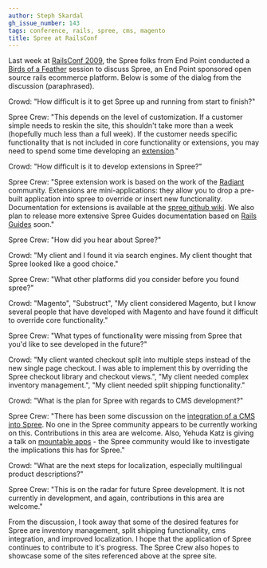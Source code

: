 ```yaml
---
author: Steph Skardal
gh_issue_number: 143
tags: conference, rails, spree, cms, magento
title: Spree at RailsConf
---
```


Last week at [RailsConf 2009](http://en.oreilly.com/rails2009/), the Spree folks from End Point conducted a [Birds of a Feather](http://en.oreilly.com/rails2009/public/schedule/stype/Bof) session to discuss Spree, an End Point sponsored open source rails ecommerce platform. Below is some of the dialog from the discussion (paraphrased).

Crowd: "How difficult is it to get Spree up and running from start to finish?"

Spree Crew: "This depends on the level of customization. If a customer simple needs to reskin the site, this shouldn't take more than a week (hopefully much less than a full week). If the customer needs specific functionality that is not included in core functionality or extensions, you may need to spend some time developing an [extension](http://wiki.github.com/schof/spree/extensions)."

Crowd: "How difficult is it to develop extensions in Spree?"

Spree Crew: "Spree extension work is based on the work of the [Radiant](http://radiantcms.org/) community. Extensions are mini-applications: they allow you to drop a pre-built application into spree to override or insert new functionality. Documentation for extensions is available at the [spree github wiki](http://wiki.github.com/schof/spree/extensions). We also plan to release more extensive Spree Guides documentation based on [Rails Guides](http://guides.rubyonrails.org/) soon."

Spree Crew: "How did you hear about Spree?"

Crowd: "My client and I found it via search engines. My client thought that Spree looked like a good choice."

Spree Crew: "What other platforms did you consider before you found spree?"

Crowd: "Magento", "Substruct", "My client considered Magento, but I know several people that have developed with Magento and have found it difficult to override core functionality."

Spree Crew: "What types of functionality were missing from Spree that you'd like to see developed in the future?"

Crowd: "My client wanted checkout split into multiple steps instead of the new single page checkout. I was able to implement this by overriding the Spree checkout library and checkout views.", "My client needed complex inventory management.", "My client needed split shipping functionality."

Crowd: "What is the plan for Spree with regards to CMS development?"

Spree Crew: "There has been some discussion on the [integration of a CMS into Spree](http://groups.google.com/group/spree-user/search?q=cms). No one in the Spree community appears to be currently working on this. Contributions in this area are welcome. Also, Yehuda Katz is giving a talk on [mountable apps](http://en.oreilly.com/rails2009/public/schedule/detail/7785) - the Spree community would like to investigate the implications this has for Spree."

Crowd: "What are the next steps for localization, especially multilingual product descriptions?"

Spree Crew: "This is on the radar for future Spree development. It is not currently in development, and again, contributions in this area are welcome."

From the discussion, I took away that some of the desired features for Spree are inventory management, split shipping functionality, cms integration, and improved localization. I hope that the application of Spree continues to contribute to it's progress. The Spree Crew also hopes to showcase some of the sites referenced above at the spree site.
